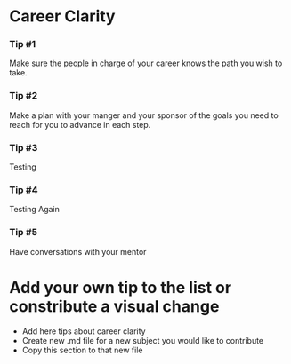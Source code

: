 # Career Clarity

### Tip #1

Make sure the people in charge of your career knows the path you wish to take.

### Tip #2

Make a plan with your manger and your sponsor of the goals you need to reach for you to advance in each step.

### Tip #3
Testing

### Tip #4
Testing Again

### Tip #5
Have conversations with your mentor

# Add your own tip to the list or constribute a visual change

- Add here tips about career clarity
- Create new .md file for a new subject you would like to contribute
- Copy this section to that new file
